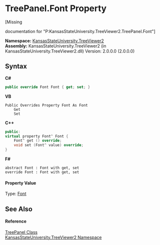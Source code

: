 # TreePanel.Font Property 
 

\[Missing <summary> documentation for "P:KansasStateUniversity.TreeViewer2.TreePanel.Font"\]

**Namespace:**&nbsp;<a href="4feb08d4-45a9-d5a7-f8c5-964962c586e5">KansasStateUniversity.TreeViewer2</a><br />**Assembly:**&nbsp;KansasStateUniversity.TreeViewer2 (in KansasStateUniversity.TreeViewer2.dll) Version: 2.0.0.0 (2.0.0.0)

## Syntax

**C#**<br />
``` C#
public override Font Font { get; set; }
```

**VB**<br />
``` VB
Public Overrides Property Font As Font
	Get
	Set
```

**C++**<br />
``` C++
public:
virtual property Font^ Font {
	Font^ get () override;
	void set (Font^ value) override;
}
```

**F#**<br />
``` F#
abstract Font : Font with get, set
override Font : Font with get, set
```


#### Property Value
Type: <a href="https://docs.microsoft.com/dotnet/api/system.drawing.font" target="_blank" rel="noopener noreferrer">Font</a>

## See Also


#### Reference
<a href="bd639a4b-3c76-b534-871f-8c730bacebaa">TreePanel Class</a><br /><a href="4feb08d4-45a9-d5a7-f8c5-964962c586e5">KansasStateUniversity.TreeViewer2 Namespace</a><br />